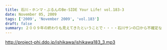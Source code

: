 ```yaml
---
title: 石川・ホンマ・ぶるんのBe-SIDE Your Life! vol.183-3
date: November 05, 2009
tags: ['2009', 'November 2009', 'vol.183']
draft: false
summary: ２００９年の終わりも見えてきたということで・・・・石川サンの口から不確定なお知らせがあります！NAMAE
---
```


http://project-phi.ddo.jp/ishikawa/ishikawa183_3.mp3
